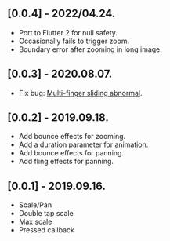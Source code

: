 ## [0.0.4] - 2022/04.24.

* Port to Flutter 2 for null safety.
* Occasionally fails to trigger zoom.
* Boundary error after zooming in long image.
## [0.0.3] - 2020.08.07.

* Fix bug: [Multi-finger sliding abnormal](https://github.com/shichaohui/gesture_zoom_box/issues/1).

## [0.0.2] - 2019.09.18.

* Add bounce effects for zooming.
* Add a duration parameter for animation.
* Add bounce effects for panning.
* Add fling effects for panning.

## [0.0.1] - 2019.09.16.

* Scale/Pan
* Double tap scale
* Max scale
* Pressed callback